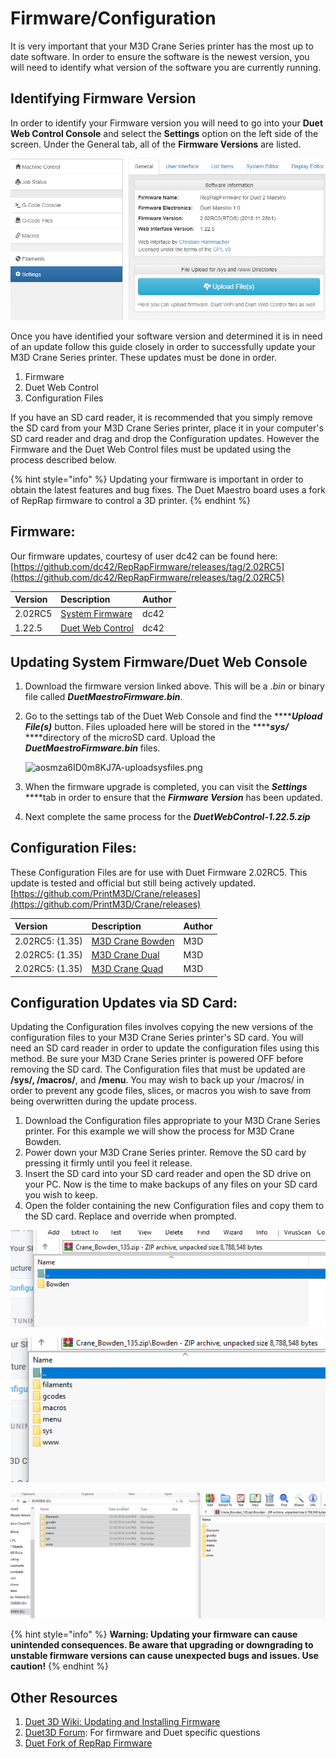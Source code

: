 # Firmware/Configuration

It is very important that your M3D Crane Series printer has the most up to date software. In order to ensure the software is the newest version, you will need to identify what version of the software you are currently running. 

## Identifying Firmware Version

In order to identify your Firmware version you will need to go into your **Duet Web Control Console** and select the **Settings** option on the left side of the screen. Under the General tab, all of the **Firmware Versions** are listed. 

![Firmware Information listed in Settings](../.gitbook/assets/capture.PNG)

Once you have identified your software version and determined it is in need of an update follow this guide closely in order to successfully update your M3D Crane Series printer. These updates must be done in order. 

1. Firmware
2. Duet Web Control
3. Configuration Files

If you have an SD card reader, it is recommended that you simply remove the SD card from your M3D Crane Series printer, place it in your computer's SD card reader and drag and drop the Configuration updates. However the Firmware and the Duet Web Control files must be updated using the process described below. 

{% hint style="info" %}
Updating your firmware is important in order to obtain the latest features and bug fixes. The Duet Maestro board uses a fork of RepRap firmware to control a 3D printer. 
{% endhint %}

## Firmware:

Our firmware updates, courtesy of user dc42 can be found here: [https://github.com/dc42/RepRapFirmware/releases/tag/2.02RC5](https://github.com/dc42/RepRapFirmware/releases/tag/2.02RC5)

| Version  | Description  | Author  |
| :--- | :--- | :--- |
| 2.02RC5 | [System Firmware](https://github.com/dc42/RepRapFirmware/releases/download/2.02RC5/DuetMaestroFirmware.bin) | dc42 |
| 1.22.5 | [Duet Web Control](https://github.com/dc42/RepRapFirmware/releases/download/2.02RC5/DuetWebControl-1.22.5.zip) | dc42 |

## Updating System Firmware/Duet Web Console

1. Download the firmware version linked above. This will be a _.bin_ or binary file called _**DuetMaestroFirmware.bin**_.
2. Go to the settings tab of the Duet Web Console and find the ****_**Upload File\(s\)**_ button. Files uploaded here will be stored in the ****_**sys/**_ ****directory of the microSD card. Upload the _**DuetMaestroFirmware.bin**_ files.

   ![aosmza6ID0m8KJ7A-uploadsysfiles.png](../.gitbook/assets/aosmza6id0m8kj7a-uploadsysfiles.png)

3. When the firmware upgrade is completed, you can visit the _**Settings**_ ****tab in order to ensure that the _**Firmware Version**_ has been updated. 
4. Next complete the same process for the _**DuetWebControl-1.22.5.zip**_

## Configuration Files:

These Configuration Files are for use with Duet Firmware 2.02RC5. This update is tested and official but still being actively updated. [https://github.com/PrintM3D/Crane/releases](https://github.com/PrintM3D/Crane/releases)

| Version | Description | Author |
| :--- | :--- | :--- |
| 2.02RC5: \(1.35\) | [M3D Crane Bowden](https://github.com/PrintM3D/Crane/releases/download/1.35-master/Crane_Bowden_135.zip) | M3D |
| 2.02RC5: \(1.35\) | [M3D Crane Dual ](https://github.com/PrintM3D/Crane/releases/download/1.35-master/Crane_Dual_135.zip) | M3D |
| 2.02RC5: \(1.35\) | [M3D Crane Quad](https://github.com/PrintM3D/Crane/releases/download/1.35-master/Crane_Quad_135.zip) | M3D |

## Configuration Updates via SD Card:

Updating the Configuration files involves copying the new versions of the configuration files to your M3D Crane Series printer's SD card. You will need an SD card reader in order to update the configuration files using this method. Be sure your M3D Crane Series printer is powered OFF before removing the SD card. The Configuration files that must be updated are **/sys/, /macros/**, and **/menu**. You may wish to back up your /macros/ in order to prevent any gcode files, slices, or macros you wish to save from being overwritten during the update process.  

1. Download the Configuration files appropriate to your M3D Crane Series printer. For this example we will show the process for M3D Crane Bowden. 
2. Power down your M3D Crane Series printer. Remove the SD card by pressing it firmly until you feel it release.
3. Insert the SD card into your SD card reader and open the SD drive on your PC. Now is the time to make backups of any files on your SD card you wish to keep. 
4. Open the folder containing the new Configuration files and copy them to the SD card. Replace and override when prompted. 

![Download the Configuration file](../.gitbook/assets/capture1.PNG)

![Copy the Configuration files](../.gitbook/assets/capture2.PNG)

![Paste, or move Configuration files to the SD card](../.gitbook/assets/capture3.PNG)

{% hint style="info" %}
**Warning: Updating your firmware can cause unintended consequences. Be aware that upgrading or downgrading to unstable firmware versions can cause unexpected bugs and issues. Use caution!**
{% endhint %}

## Other Resources

1. [Duet 3D Wiki: Updating and Installing Firmware](https://duet3d.dozuki.com/Wiki/Installing_and_Updating_Firmware)
2. [Duet3D Forum](https://forum.duet3d.com/): For firmware and Duet specific questions
3. [Duet Fork of RepRap Firmware](https://github.com/dc42/RepRapFirmware)

